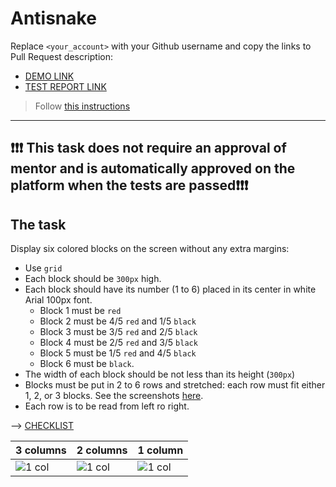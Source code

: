 # Antisnake
Replace `<your_account>` with your Github username and copy the links to Pull Request description:
- [DEMO LINK](https://vinnibea.github.io/layout_antisnake/)
- [TEST REPORT LINK](https://vinnibea.github.io/layout_antisnake/report/html_report/)

> Follow [this instructions](https://github.com/mate-academy/layout_task-guideline#how-to-solve-the-layout-tasks-on-github)
___

## ❗️❗️❗️ This task does not require an approval of mentor and is automatically approved on the platform when the tests are passed❗️❗️❗️

## The task
Display six colored blocks on the screen without any extra margins:

- Use `grid`
- Each block should be `300px` high.
- Each block should have its number (1 to 6) placed in its center in white Arial 100px font.
  - Block 1 must be `red`
  - Block 2 must be 4/5 `red` and 1/5 `black`
  - Block 3 must be 3/5 `red` and 2/5 `black`
  - Block 4 must be 2/5 `red` and 3/5 `black`
  - Block 5 must be 1/5 `red` and 4/5 `black`
  - Block 6 must be `black`.
- The width of each block should be not less than its height (`300px`)
- Blocks must be put in 2 to 6 rows and stretched: each row must fit either 1, 2, or 3 blocks.
  See the screenshots [here](./reference).
- Each row is to be read from left ro right.

--> [CHECKLIST](https://github.com/mate-academy/layout_antisnake/blob/master/checklist.md)

| 3 columns | 2 columns | 1 column |
| --------- | --------- | -------- |
| ![1 col](./reference/900.png) | ![1 col](./reference/750.png) | ![1 col](./reference/450.png) |
